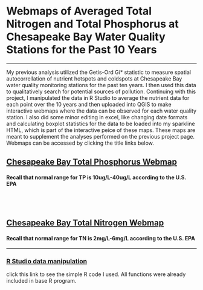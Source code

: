 # Webmaps of Averaged Total Nitrogen and Total Phosphorus at Chesapeake Bay Water Quality Stations for the Past 10 Years
---

My previous analysis utilized the Getis-Ord Gi* statistic to measure spatial autocorrellation of nutrient hotspots and coldspots at Chesapeake Bay water quality monitoring stations for the past ten years. I then used this data to qualitatively search for potential sources of pollution. Continuing with this project, I manipulated the data in R Studio to average the nutrient data for each point over the 10 years and then uploaded into QGIS to make interactive webmaps where the data can be observed for each water quality station. I also did some minor editing in excel, like changing date formats and calculating boxplot statistics for the data to be loaded into my sparkline HTML, which is part of the interactive peice of these maps. These maps are meant to supplement the analyses performed on the previous project page. Webmaps can be accessed by clicking the title links below.

## [Chesapeake Bay Total Phosphorus Webmap](https://rad-sc.github.io/FinalProject_486/qgis2web_finalproject/index.html)
#### Recall that normal range for TP is 10ug/L-40ug/L according to the U.S. EPA
<br><br>
## [Chesapeake Bay Total Nitrogen Webmap](https://rad-sc.github.io/FinalProject_486/qgis2web_finalproject2/index.html) 
#### Recall that normal range for TN is 2mg/L-6mg/L according to the U.S. EPA

---

### [R Studio data manipulation](https://rad-sc.github.io/FinalProject_486/TNTP.nb.html)
click this link to see the simple R code I used. All functions were already included in base R program.
